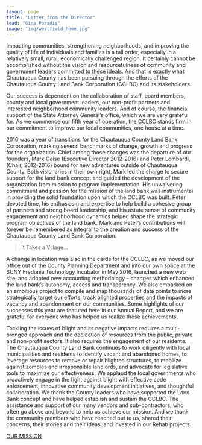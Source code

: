 ```yaml
---
layout: page
title: "Letter from the Director"
lead: "Gina Paradis"
image: "img/westfield_home.jpg"
---
```

Impacting communities, strengthening neighborhoods, and improving the quality of life of individuals and families is a tall order, especially in a relatively small, rural, economically challenged region. It certainly cannot be accomplished without the vision and resourcefulness of community and government leaders committed to these ideals. And that is exactly what Chautauqua County has been pursuing through the efforts of the Chautauqua County Land Bank Corporation (CCLBC) and its stakeholders.

Our success is dependent on the collaboration of staff, board members, county and local government leaders, our non-profit partners and interested neighborhood community leaders. And of course, the financial support of the State Attorney General’s office, which we are very grateful for. As we commence our fifth year of operation, the CCLBC stands firm in our commitment to improve our local communities, one house at a time.

2016 was a year of transitions for the Chautauqua County Land Bank Corporation, marking several benchmarks of change, growth and progress for the organization. Chief among those changes was the departure of our founders, Mark Geise (Executive Director 2012-2016) and Peter Lombardi, (Chair, 2012-2016) bound for new adventures outside of Chautauqua County. Both visionaries in their own right, Mark led the charge to secure support for the land bank concept and guided the development of the organization from mission to program implementation. His unwaivering commitment and passion for the mission of the land bank was instrumental in providing the solid foundation upon which the CCLBC was built. Peter devoted time, his enthusiasm and expertise to help build a cohesive group of partners and strong board leadership, and his astute sense of community engagement and neighborhood dynamics helped shape the strategic program objectives of the land bank.  Mark and Peter’s contributions will forever be remembered as integral to the creation and success of the Chautauqua County Land Bank Corporation.
<aside class="pquote"><blockquote><p>It Takes a Village…</p></blockquote></aside>
A change in location was also in the cards for the CCLBC, as we moved our office out of the County Planning Department and into our own space at the SUNY Fredonia Technology Incubator in May 2016, launched a new web site, and adopted new accounting methodology – changes which enhanced the land bank’s autonomy, access and transparency. We also embarked on an ambitious project to compile and map thousands of data points to more strategically target our efforts, track blighted properties and the impacts of vacancy and abandonment on our communities. Some highlights of our successes this year are featured here in our Annual Report, and we are grateful for everyone who has helped us realize these achievements.

Tackling the issues of blight and its negative impacts requires a multi-pronged approach and the dedication of resources from the public, private and non-profit sectors. It also requires the engagement of our residents. The Chautauqua County Land Bank continues to work diligently with local municipalities and residents to identify vacant and abandoned homes, to leverage resources to remove or repair blighted structures, to mobilize against zombies and irresponsible landlords, and advocate for legislative tools to maximize our effectiveness.  We applaud the local governments who proactively engage in the fight against blight with effective code enforcement, innovative community development initiatives, and thoughtful collaboration. We thank the County leaders who have supported the Land Bank concept and have helped establish and sustain the CCLBC. The assistance and support of our many vendors and sub-contractors, who often go above and beyond to help us achieve our mission.  And we thank the community members who have reached out to us, shared their concerns, their stories and their ideas, and invested in our Rehab projects.

<a href="mission" target="blank" class="btn btn-default btn-lg center-block">OUR MISSION <i class="fa fa-arrow-right"></i></a>
